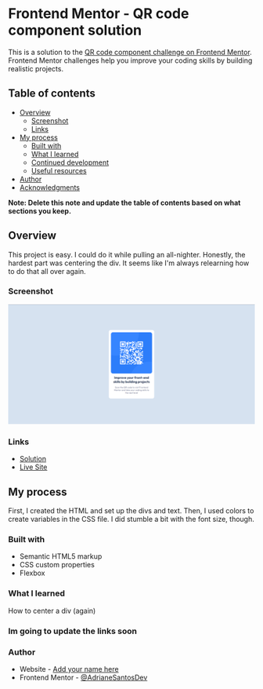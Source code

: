# Frontend Mentor - QR code component solution

This is a solution to the [QR code component challenge on Frontend Mentor](https://www.frontendmentor.io/challenges/qr-code-component-iux_sIO_H). Frontend Mentor challenges help you improve your coding skills by building realistic projects. 

## Table of contents

- [Overview](#overview)
  - [Screenshot](#screenshot)
  - [Links](#links)
- [My process](#my-process)
  - [Built with](#built-with)
  - [What I learned](#what-i-learned)
  - [Continued development](#continued-development)
  - [Useful resources](#useful-resources)
- [Author](#author)
- [Acknowledgments](#acknowledgments)

**Note: Delete this note and update the table of contents based on what sections you keep.**

## Overview

This project is easy. I could do it while pulling an all-nighter. Honestly, the hardest part was centering the div. It seems like I'm always relearning how to do that all over again.

### Screenshot

![](./images/screenshot.png)

### Links

- [Solution](https://your-solution-url.com)
- [Live Site](https://adrianesantosdev.github.io/qr-code-challenge/src/)

## My process

First, I created the HTML and set up the divs and text. Then, I used colors to create variables in the CSS file. I did stumble a bit with the font size, though.

### Built with

- Semantic HTML5 markup
- CSS custom properties
- Flexbox

### What I learned

How to center a div (again)


### Im going to update the links soon
### Author

- Website - [Add your name here](https://www.your-site.com)
- Frontend Mentor - [@AdrianeSantosDev](https://www.frontendmentor.io/profile/yourusername)
